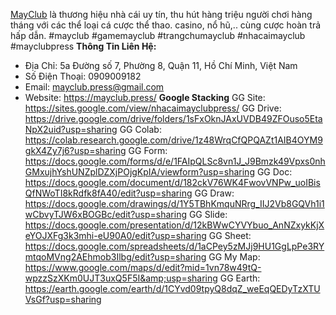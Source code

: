 <a href="https://mayclub.press/">MayClub</a> là thương hiệu nhà cái uy tín, thu hút hàng triệu người chơi hàng tháng với các thể loại cá cược thể thao. casino, nổ hũ,.. cùng cược hoàn trả hấp dẫn.
#mayclub #gamemayclub #trangchumayclub #nhacaimayclub #mayclubpress
<strong>Thông Tin Liên Hệ:</strong>
- Địa Chỉ: 5a Đường số 7, Phường 8, Quận 11, Hồ Chí Minh, Việt Nam
- Số Điện Thoại: 0909009182
- Email: mayclub.press@gmail.com
- Website: <a href="https://mayclub.press/">https://mayclub.press/</a>
<strong>Google Stacking</strong>
GG Site: <a href="https://sites.google.com/view/nhacaimayclubpress/">https://sites.google.com/view/nhacaimayclubpress/</a>
GG Drive: <a href="https://drive.google.com/drive/folders/1sFxOknJAxUVDB49ZFOuso5EtaNpX2uid?usp=sharing">https://drive.google.com/drive/folders/1sFxOknJAxUVDB49ZFOuso5EtaNpX2uid?usp=sharing</a>
GG Colab: <a href="https://colab.research.google.com/drive/1z48WrqCfQPQAZt1AIB4OYM9gkX4Zy7j6?usp=sharing">https://colab.research.google.com/drive/1z48WrqCfQPQAZt1AIB4OYM9gkX4Zy7j6?usp=sharing</a>
GG Form: <a href="https://docs.google.com/forms/d/e/1FAIpQLSc8vn1J_J9Bmzk49Vpxs0nhGMxujhYshUNZplDZXjPOjgKpIA/viewform?usp=sharing">https://docs.google.com/forms/d/e/1FAIpQLSc8vn1J_J9Bmzk49Vpxs0nhGMxujhYshUNZplDZXjPOjgKpIA/viewform?usp=sharing</a>
GG Doc: <a href="https://docs.google.com/document/d/182ckV76WK4FwovVNPw_uoIBisQfNWoTI8kRdfk8fA40/edit?usp=sharing">https://docs.google.com/document/d/182ckV76WK4FwovVNPw_uoIBisQfNWoTI8kRdfk8fA40/edit?usp=sharing</a>
GG Draw: <a href="https://docs.google.com/drawings/d/1Y5TBhKmquNRrg_IIJ2Vb8GQVh1i1wCbvyTJW6xBOGBc/edit?usp=sharing">https://docs.google.com/drawings/d/1Y5TBhKmquNRrg_IIJ2Vb8GQVh1i1wCbvyTJW6xBOGBc/edit?usp=sharing</a>
GG Slide: <a href="https://docs.google.com/presentation/d/12kBWwCYVYbuo_AnNZxykKjXeYOJXFg3k3mhi-eU90A0/edit?usp=sharing">https://docs.google.com/presentation/d/12kBWwCYVYbuo_AnNZxykKjXeYOJXFg3k3mhi-eU90A0/edit?usp=sharing</a>
GG Sheet: <a href="https://docs.google.com/spreadsheets/d/1aCPey5zMJj9HU1GgLpPe3RYmtqoMVng2AEhmob3Ilbg/edit?usp=sharing">https://docs.google.com/spreadsheets/d/1aCPey5zMJj9HU1GgLpPe3RYmtqoMVng2AEhmob3Ilbg/edit?usp=sharing</a>
GG My Map: <a href="https://www.google.com/maps/d/edit?mid=1vn78w49tQ-wpzzSzXKm0UJT3uxQ5F5I&amp;usp=sharing">https://www.google.com/maps/d/edit?mid=1vn78w49tQ-wpzzSzXKm0UJT3uxQ5F5I&amp;usp=sharing</a>
GG Earth: <a href="https://earth.google.com/earth/d/1CYvd09tpyQ8dqZ_weEqQEDyTzXTUVsGf?usp=sharing">https://earth.google.com/earth/d/1CYvd09tpyQ8dqZ_weEqQEDyTzXTUVsGf?usp=sharing</a>